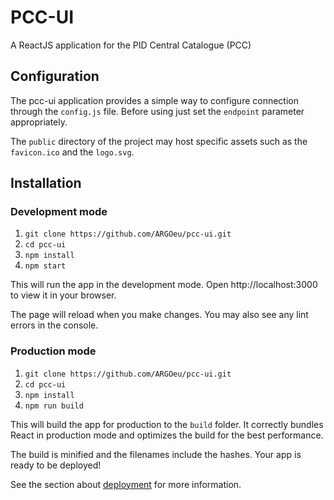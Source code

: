# PCC-UI

A ReactJS application for the PID Central Catalogue (PCC)

## Configuration

The pcc-ui application provides a simple way to configure connection through the `config.js` file. Before using just set the `endpoint` parameter appropriately.

The `public` directory of the project may host specific assets such as the `favicon.ico` and the `logo.svg`.

## Installation

### Development mode

1. `git clone https://github.com/ARGOeu/pcc-ui.git`
2. `cd pcc-ui`
3. `npm install`
4. `npm start`

This will run the app in the development mode.
Open http://localhost:3000 to view it in your browser.

The page will reload when you make changes.
You may also see any lint errors in the console.

### Production mode

1. `git clone https://github.com/ARGOeu/pcc-ui.git`
2. `cd pcc-ui`
3. `npm install`
4. `npm run build`

This will build the app for production to the `build` folder.
It correctly bundles React in production mode and optimizes the build for the best performance.

The build is minified and the filenames include the hashes.
Your app is ready to be deployed!

See the section about [deployment](https://facebook.github.io/create-react-app/docs/deployment) for more information.
